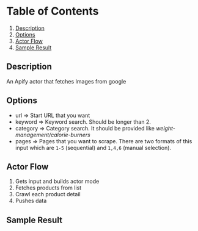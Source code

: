 # Table of Contents
1. [Description](#description)
2. [Options](#options)
3. [Actor Flow](#actor-flow)
4. [Sample Result](#sample-result)



<a name="description"></a>
## Description
An Apify actor that fetches Images from google

<a name="options"></a>
## Options
- url => Start URL that you want
- keyword => Keyword search. Should be longer than 2.
- category => Category search. It should be provided like *weight-management/calorie-burners*
- pages => Pages that you want to scrape. There are two formats of this input which are `1-5` (sequential) and `1,4,6` (manual selection).

<a name="actor-flow"></a>
## Actor Flow
1) Gets input and builds actor mode
2) Fetches products from list
3) Crawl each product detail
4) Pushes data

<a name="sample-result"></a>
## Sample Result
```
```

